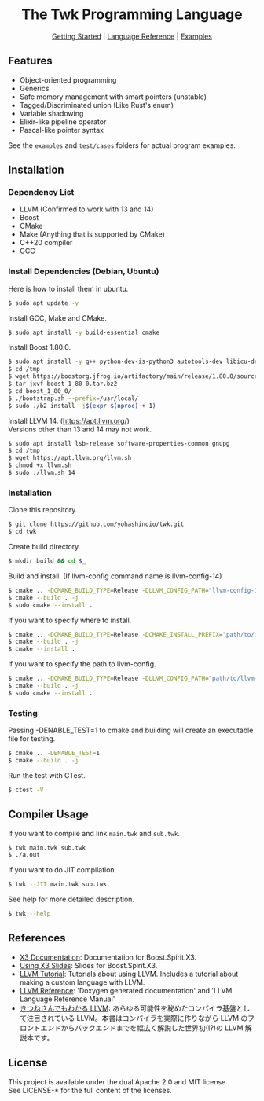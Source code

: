 <div align="center">
  <h1>The Twk Programming Language</h1>

[Getting Started](docs/GettingStarted.md) |
[Language Reference](docs/LanguageReference.md) |
[Examples](examples)

</div>

## Features

- Object-oriented programming
- Generics
- Safe memory management with smart pointers (unstable)
- Tagged/Discriminated union (Like Rust's enum)
- Variable shadowing
- Elixir-like pipeline operator
- Pascal-like pointer syntax

See the `examples` and `test/cases` folders for actual program examples.

## Installation

### Dependency List

- LLVM (Confirmed to work with 13 and 14)
- Boost
- CMake
- Make (Anything that is supported by CMake)
- C++20 compiler
- GCC

### Install Dependencies (Debian, Ubuntu)

Here is how to install them in ubuntu.

```bash
$ sudo apt update -y
```

Install GCC, Make and CMake.

```bash
$ sudo apt install -y build-essential cmake
```

Install Boost 1.80.0.

```bash
$ sudo apt install -y g++ python-dev-is-python3 autotools-dev libicu-dev libbz2-dev wget
$ cd /tmp
$ wget https://boostorg.jfrog.io/artifactory/main/release/1.80.0/source/boost_1_80_0.tar.bz2
$ tar jxvf boost_1_80_0.tar.bz2
$ cd boost_1_80_0/
$ ./bootstrap.sh --prefix=/usr/local/
$ sudo ./b2 install -j$(expr $(nproc) + 1)
```

Install LLVM 14. (https://apt.llvm.org/)<br/>
Versions other than 13 and 14 may not work.

```bash
$ sudo apt install lsb-release software-properties-common gnupg
$ cd /tmp
$ wget https://apt.llvm.org/llvm.sh
$ chmod +x llvm.sh
$ sudo ./llvm.sh 14
```

### Installation

Clone this repository.

```bash
$ git clone https://github.com/yohashinoio/twk.git
$ cd twk
```

Create build directory.

```bash
$ mkdir build && cd $_
```

Build and install. (If llvm-config command name is llvm-config-14)

```bash
$ cmake .. -DCMAKE_BUILD_TYPE=Release -DLLVM_CONFIG_PATH="llvm-config-14"
$ cmake --build . -j
$ sudo cmake --install .
```

If you want to specify where to install.

```bash
$ cmake .. -DCMAKE_BUILD_TYPE=Release -DCMAKE_INSTALL_PREFIX="path/to/install"
$ cmake --build . -j
$ cmake --install .
```

If you want to specify the path to llvm-config.

```bash
$ cmake .. -DCMAKE_BUILD_TYPE=Release -DLLVM_CONFIG_PATH="path/to/llvm-config"
$ cmake --build . -j
$ sudo cmake --install .
```

### Testing

Passing -DENABLE_TEST=1 to cmake and building will create an executable file for testing.

```bash
$ cmake .. -DENABLE_TEST=1
$ cmake --build . -j
```

Run the test with CTest.

```bash
$ ctest -V
```

## Compiler Usage

If you want to compile and link `main.twk` and `sub.twk`.

```bash
$ twk main.twk sub.twk
$ ./a.out
```

If you want to do JIT compilation.

```bash
$ twk --JIT main.twk sub.twk
```

See help for more detailed description.

```bash
$ twk --help
```

## References

- [X3 Documentation](http://ciere.com/cppnow15/x3_docs/): Documentation for Boost.Spirit.X3.
- [Using X3 Slides](http://ciere.com/cppnow15/x3_docs/): Slides for Boost.Spirit.X3.
- [LLVM Tutorial](https://llvm.org/docs/GettingStartedTutorials.html): Tutorials about using LLVM. Includes a tutorial about making a custom language with LLVM.
- [LLVM Reference](https://llvm.org/docs/Reference.html): 'Doxygen generated documentation' and 'LLVM Language Reference Manual'
- [きつねさんでもわかる LLVM](https://tatsu-zine.com/books/llvm): あらゆる可能性を秘めたコンパイラ基盤として注目されている LLVM。本書はコンパイラを実際に作りながら LLVM のフロントエンドからバックエンドまでを幅広く解説した世界初(!?)の LLVM 解説本です。

## License

This project is available under the dual Apache 2.0 and MIT license.<br/>
See LICENSE-\* for the full content of the licenses.
